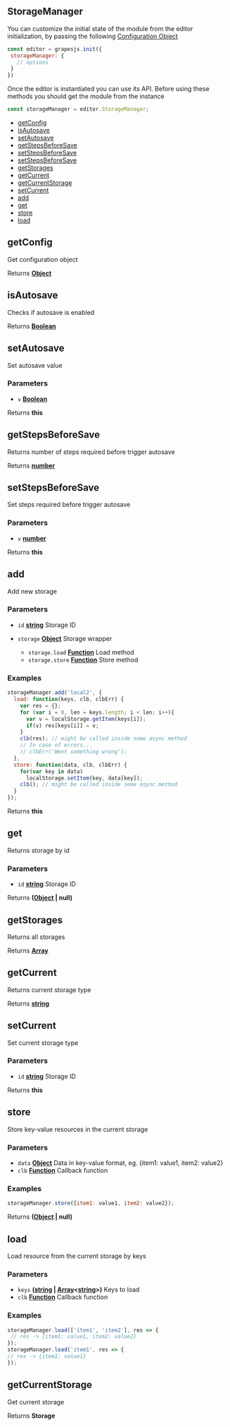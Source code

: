 <!-- Generated by documentation.js. Update this documentation by updating the source code. -->

## StorageManager

You can customize the initial state of the module from the editor initialization, by passing the following [Configuration Object][1]

```js
const editor = grapesjs.init({
 storageManager: {
   // options
 }
})
```

Once the editor is instantiated you can use its API. Before using these methods you should get the module from the instance

```js
const storageManager = editor.StorageManager;
```

*   [getConfig][2]
*   [isAutosave][3]
*   [setAutosave][4]
*   [getStepsBeforeSave][5]
*   [setStepsBeforeSave][6]
*   [setStepsBeforeSave][6]
*   [getStorages][7]
*   [getCurrent][8]
*   [getCurrentStorage][9]
*   [setCurrent][10]
*   [add][11]
*   [get][12]
*   [store][13]
*   [load][14]

## getConfig

Get configuration object

Returns **[Object][15]** 

## isAutosave

Checks if autosave is enabled

Returns **[Boolean][16]** 

## setAutosave

Set autosave value

### Parameters

*   `v` **[Boolean][16]** 

Returns **this** 

## getStepsBeforeSave

Returns number of steps required before trigger autosave

Returns **[number][17]** 

## setStepsBeforeSave

Set steps required before trigger autosave

### Parameters

*   `v` **[number][17]** 

Returns **this** 

## add

Add new storage

### Parameters

*   `id` **[string][18]** Storage ID
*   `storage` **[Object][15]** Storage wrapper

    *   `storage.load` **[Function][19]** Load method
    *   `storage.store` **[Function][19]** Store method

### Examples

```javascript
storageManager.add('local2', {
  load: function(keys, clb, clbErr) {
    var res = {};
    for (var i = 0, len = keys.length; i < len; i++){
      var v = localStorage.getItem(keys[i]);
      if(v) res[keys[i]] = v;
    }
    clb(res); // might be called inside some async method
    // In case of errors...
    // clbErr('Went something wrong');
  },
  store: function(data, clb, clbErr) {
    for(var key in data)
      localStorage.setItem(key, data[key]);
    clb(); // might be called inside some async method
  }
});
```

Returns **this** 

## get

Returns storage by id

### Parameters

*   `id` **[string][18]** Storage ID

Returns **([Object][15] | null)** 

## getStorages

Returns all storages

Returns **[Array][20]** 

## getCurrent

Returns current storage type

Returns **[string][18]** 

## setCurrent

Set current storage type

### Parameters

*   `id` **[string][18]** Storage ID

Returns **this** 

## store

Store key-value resources in the current storage

### Parameters

*   `data` **[Object][15]** Data in key-value format, eg. {item1: value1, item2: value2}
*   `clb` **[Function][19]** Callback function

### Examples

```javascript
storageManager.store({item1: value1, item2: value2});
```

Returns **([Object][15] | null)** 

## load

Load resource from the current storage by keys

### Parameters

*   `keys` **([string][18] | [Array][20]<[string][18]>)** Keys to load
*   `clb` **[Function][19]** Callback function

### Examples

```javascript
storageManager.load(['item1', 'item2'], res => {
 // res -> {item1: value1, item2: value2}
});
storageManager.load('item1', res => {
// res -> {item1: value1}
});
```

## getCurrentStorage

Get current storage

Returns **Storage** 

[1]: https://github.com/artf/grapesjs/blob/master/src/storage_manager/config/config.js

[2]: #getconfig

[3]: #isautosave

[4]: #setautosave

[5]: #getstepsbeforesave

[6]: #setstepsbeforesave

[7]: #getstorages

[8]: #getcurrent

[9]: #getcurrentstorage

[10]: #setcurrent

[11]: #add

[12]: #get

[13]: #store

[14]: #load

[15]: https://developer.mozilla.org/docs/Web/JavaScript/Reference/Global_Objects/Object

[16]: https://developer.mozilla.org/docs/Web/JavaScript/Reference/Global_Objects/Boolean

[17]: https://developer.mozilla.org/docs/Web/JavaScript/Reference/Global_Objects/Number

[18]: https://developer.mozilla.org/docs/Web/JavaScript/Reference/Global_Objects/String

[19]: https://developer.mozilla.org/docs/Web/JavaScript/Reference/Statements/function

[20]: https://developer.mozilla.org/docs/Web/JavaScript/Reference/Global_Objects/Array
